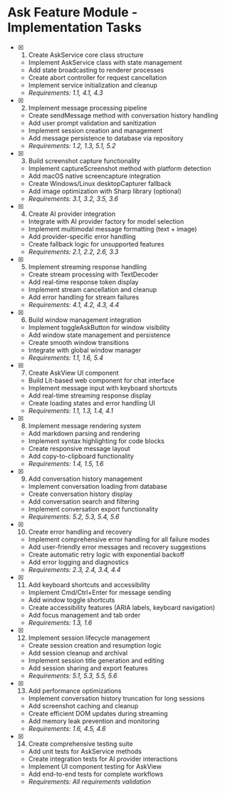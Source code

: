 # Ask Feature Module - Implementation Tasks

- [x] 1. Create AskService core class structure
  - Implement AskService class with state management
  - Add state broadcasting to renderer processes
  - Create abort controller for request cancellation
  - Implement service initialization and cleanup
  - _Requirements: 1.1, 4.1, 4.3_

- [x] 2. Implement message processing pipeline
  - Create sendMessage method with conversation history handling
  - Add user prompt validation and sanitization
  - Implement session creation and management
  - Add message persistence to database via repository
  - _Requirements: 1.2, 1.3, 5.1, 5.2_

- [x] 3. Build screenshot capture functionality
  - Implement captureScreenshot method with platform detection
  - Add macOS native screencapture integration
  - Create Windows/Linux desktopCapturer fallback
  - Add image optimization with Sharp library (optional)
  - _Requirements: 3.1, 3.2, 3.5, 3.6_

- [x] 4. Create AI provider integration
  - Integrate with AI provider factory for model selection
  - Implement multimodal message formatting (text + image)
  - Add provider-specific error handling
  - Create fallback logic for unsupported features
  - _Requirements: 2.1, 2.2, 2.6, 3.3_

- [x] 5. Implement streaming response handling
  - Create stream processing with TextDecoder
  - Add real-time response token display
  - Implement stream cancellation and cleanup
  - Add error handling for stream failures
  - _Requirements: 4.1, 4.2, 4.3, 4.4_

- [x] 6. Build window management integration
  - Implement toggleAskButton for window visibility
  - Add window state management and persistence
  - Create smooth window transitions
  - Integrate with global window manager
  - _Requirements: 1.1, 1.6, 5.4_

- [x] 7. Create AskView UI component
  - Build Lit-based web component for chat interface
  - Implement message input with keyboard shortcuts
  - Add real-time streaming response display
  - Create loading states and error handling UI
  - _Requirements: 1.1, 1.3, 1.4, 4.1_

- [x] 8. Implement message rendering system
  - Add markdown parsing and rendering
  - Implement syntax highlighting for code blocks
  - Create responsive message layout
  - Add copy-to-clipboard functionality
  - _Requirements: 1.4, 1.5, 1.6_

- [x] 9. Add conversation history management
  - Implement conversation loading from database
  - Create conversation history display
  - Add conversation search and filtering
  - Implement conversation export functionality
  - _Requirements: 5.2, 5.3, 5.4, 5.6_

- [x] 10. Create error handling and recovery
  - Implement comprehensive error handling for all failure modes
  - Add user-friendly error messages and recovery suggestions
  - Create automatic retry logic with exponential backoff
  - Add error logging and diagnostics
  - _Requirements: 2.3, 2.4, 3.4, 4.4_

- [x] 11. Add keyboard shortcuts and accessibility
  - Implement Cmd/Ctrl+Enter for message sending
  - Add window toggle shortcuts
  - Create accessibility features (ARIA labels, keyboard navigation)
  - Add focus management and tab order
  - _Requirements: 1.3, 1.6_

- [x] 12. Implement session lifecycle management
  - Create session creation and resumption logic
  - Add session cleanup and archival
  - Implement session title generation and editing
  - Add session sharing and export features
  - _Requirements: 5.1, 5.3, 5.5, 5.6_

- [x] 13. Add performance optimizations
  - Implement conversation history truncation for long sessions
  - Add screenshot caching and cleanup
  - Create efficient DOM updates during streaming
  - Add memory leak prevention and monitoring
  - _Requirements: 1.6, 4.5, 4.6_

- [x] 14. Create comprehensive testing suite
  - Add unit tests for AskService methods
  - Create integration tests for AI provider interactions
  - Implement UI component testing for AskView
  - Add end-to-end tests for complete workflows
  - _Requirements: All requirements validation_